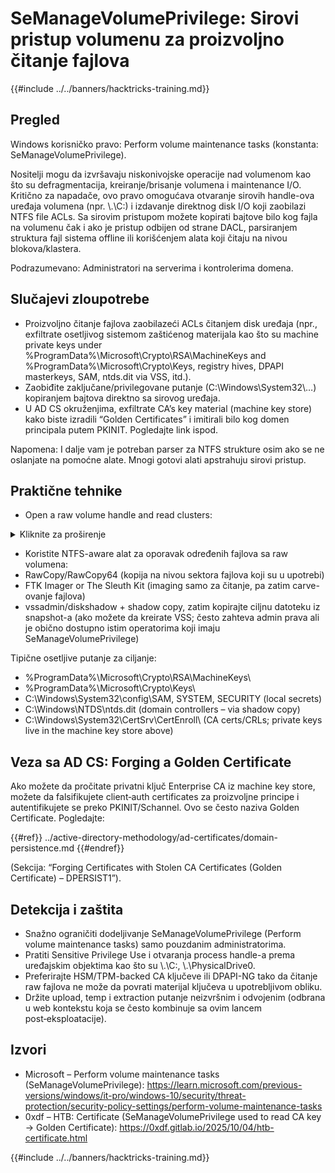 # SeManageVolumePrivilege: Sirovi pristup volumenu za proizvoljno čitanje fajlova

{{#include ../../banners/hacktricks-training.md}}

## Pregled

Windows korisničko pravo: Perform volume maintenance tasks (konstanta: SeManageVolumePrivilege).

Nositelji mogu da izvršavaju niskonivojske operacije nad volumenom kao što su defragmentacija, kreiranje/brisanje volumena i maintenance I/O. Kritično za napadače, ovo pravo omogućava otvaranje sirovih handle-ova uređaja volumena (npr. \\.\C:) i izdavanje direktnog disk I/O koji zaobilazi NTFS file ACLs. Sa sirovim pristupom možete kopirati bajtove bilo kog fajla na volumenu čak i ako je pristup odbijen od strane DACL, parsiranjem struktura fajl sistema offline ili korišćenjem alata koji čitaju na nivou blokova/klastera.

Podrazumevano: Administratori na serverima i kontrolerima domena.

## Slučajevi zloupotrebe

- Proizvoljno čitanje fajlova zaobilazeći ACLs čitanjem disk uređaja (npr., exfiltrate osetljivog sistemom zaštićenog materijala kao što su machine private keys under %ProgramData%\Microsoft\Crypto\RSA\MachineKeys and %ProgramData%\Microsoft\Crypto\Keys, registry hives, DPAPI masterkeys, SAM, ntds.dit via VSS, itd.).
- Zaobiđite zaključane/privilegovane putanje (C:\Windows\System32\…) kopiranjem bajtova direktno sa sirovog uređaja.
- U AD CS okruženjima, exfiltrate CA’s key material (machine key store) kako biste izradili “Golden Certificates” i imitirali bilo kog domen principala putem PKINIT. Pogledajte link ispod.

Napomena: I dalje vam je potreban parser za NTFS strukture osim ako se ne oslanjate na pomoćne alate. Mnogi gotovi alati apstrahuju sirovi pristup.

## Praktične tehnike

- Open a raw volume handle and read clusters:

<details>
<summary>Kliknite za proširenje</summary>
```powershell
# PowerShell – read first MB from C: raw device (requires SeManageVolumePrivilege)
$fs = [System.IO.File]::Open("\\.\\C:",[System.IO.FileMode]::Open,[System.IO.FileAccess]::Read,[System.IO.FileShare]::ReadWrite)
$buf = New-Object byte[] (1MB)
$null = $fs.Read($buf,0,$buf.Length)
$fs.Close()
[IO.File]::WriteAllBytes("C:\\temp\\c_first_mb.bin", $buf)
```

```csharp
// C# (compile with Add-Type) – read an arbitrary offset of \\.\nusing System;
using System.IO;
class R {
static void Main(string[] a){
using(var fs = new FileStream("\\\\.\\C:", FileMode.Open, FileAccess.Read, FileShare.ReadWrite)){
fs.Position = 0x100000; // seek
var buf = new byte[4096];
fs.Read(buf,0,buf.Length);
File.WriteAllBytes("C:\\temp\\blk.bin", buf);
}
}
}
```
</details>

- Koristite NTFS-aware alat za oporavak određenih fajlova sa raw volumena:
- RawCopy/RawCopy64 (kopija na nivou sektora fajlova koji su u upotrebi)
- FTK Imager or The Sleuth Kit (imaging samo za čitanje, pa zatim carve-ovanje fajlova)
- vssadmin/diskshadow + shadow copy, zatim kopirajte ciljnu datoteku iz snapshot-a (ako možete da kreirate VSS; često zahteva admin prava ali je obično dostupno istim operatorima koji imaju SeManageVolumePrivilege)

Tipične osetljive putanje za ciljanje:
- %ProgramData%\Microsoft\Crypto\RSA\MachineKeys\
- %ProgramData%\Microsoft\Crypto\Keys\
- C:\Windows\System32\config\SAM, SYSTEM, SECURITY (local secrets)
- C:\Windows\NTDS\ntds.dit (domain controllers – via shadow copy)
- C:\Windows\System32\CertSrv\CertEnroll\ (CA certs/CRLs; private keys live in the machine key store above)

## Veza sa AD CS: Forging a Golden Certificate

Ako možete da pročitate privatni ključ Enterprise CA iz machine key store, možete da falsifikujete client‑auth certificates za proizvoljne principe i autentifikujete se preko PKINIT/Schannel. Ovo se često naziva Golden Certificate. Pogledajte:

{{#ref}}
../active-directory-methodology/ad-certificates/domain-persistence.md
{{#endref}}

(Sekcija: “Forging Certificates with Stolen CA Certificates (Golden Certificate) – DPERSIST1”).

## Detekcija i zaštita

- Snažno ograničiti dodeljivanje SeManageVolumePrivilege (Perform volume maintenance tasks) samo pouzdanim administratorima.
- Pratiti Sensitive Privilege Use i otvaranja process handle-a prema uređajskim objektima kao što su \\.\C:, \\.\PhysicalDrive0.
- Preferirajte HSM/TPM-backed CA ključeve ili DPAPI-NG tako da čitanje raw fajlova ne može da povrati materijal ključeva u upotrebljivom obliku.
- Držite upload, temp i extraction putanje neizvršnim i odvojenim (odbrana u web kontekstu koja se često kombinuje sa ovim lancem post‑eksploatacije).

## Izvori

- Microsoft – Perform volume maintenance tasks (SeManageVolumePrivilege): https://learn.microsoft.com/previous-versions/windows/it-pro/windows-10/security/threat-protection/security-policy-settings/perform-volume-maintenance-tasks
- 0xdf – HTB: Certificate (SeManageVolumePrivilege used to read CA key → Golden Certificate): https://0xdf.gitlab.io/2025/10/04/htb-certificate.html

{{#include ../../banners/hacktricks-training.md}}
